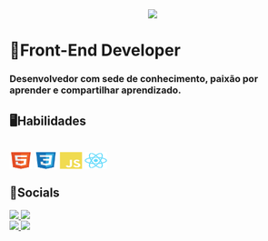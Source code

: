 <p align='center'>
  <img align='center' src="https://media.giphy.com/media/LmNwrBhejkK9EFP504/giphy.gif">
<p/>

# 🌃Front-End Developer

### Desenvolvedor com sede de conhecimento, paixão por aprender e compartilhar aprendizado.

## 🖥Habilidades
<div style="display: inline_block"><br>
  <img align="center" alt="Let-HTML" height="30" width="40" src="https://raw.githubusercontent.com/devicons/devicon/master/icons/html5/html5-original.svg">
  <img align="center" alt="Let-CSS" height="30" width="40" src="https://raw.githubusercontent.com/devicons/devicon/master/icons/css3/css3-original.svg">
  <img align="center" alt="Let-Js" height="30" width="40" src="https://raw.githubusercontent.com/devicons/devicon/master/icons/javascript/javascript-plain.svg">
  <img align="center" alt="Let-React" height="30" width="40" src="https://raw.githubusercontent.com/devicons/devicon/master/icons/react/react-original.svg">
</div>

## 📱Socials
<div> 
  <a href="https://codepen.io/DericRangel013" target="_blank">
    <img src="https://img.shields.io/badge/Codepen-000000?style=for-the-badge&logo=codepen&logoColor=white" target="_blank">
  </a>
  <a href="https://www.linkedin.com/in/deric-parra//" target="_blank">
    <img src="https://img.shields.io/badge/-LinkedIn-%230077B5?style=for-the-badge&logo=linkedin&logoColor=white" target="_blank">
  </a>  
</div>

<div>
  <a href="https://github.com/dericparra">
  <img height="165em" src="https://github-readme-stats.vercel.app/api?username=dericparra&show_icons=true&theme=dracula&include_all_commits=true&count_private=true"/>
  <img height="165em" src="https://github-readme-stats.vercel.app/api/top-langs/?username=dericparra&layout=compact&langs_count=7&theme=dracula"/>
</div>

